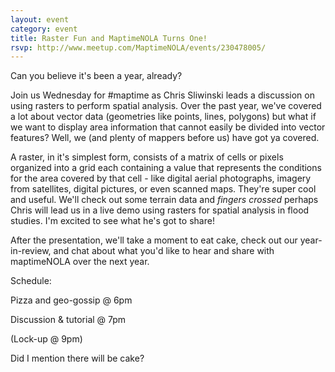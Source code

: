 ```yaml
---
layout: event
category: event
title: Raster Fun and MaptimeNOLA Turns One!
rsvp: http://www.meetup.com/MaptimeNOLA/events/230478005/
---
```

Can you believe it's been a year, already? 

Join us Wednesday for #maptime as Chris Sliwinski leads a discussion on using rasters to perform spatial analysis. Over the past year, we've covered a lot about vector data (geometries like points, lines, polygons) but what if we want to display area information that cannot easily be divided into vector features? Well, we (and plenty of mappers before us) have got ya covered.

A raster, in it's simplest form, consists of a matrix of cells or pixels organized into a grid each containing a value that represents the conditions for the area covered by that cell - like digital aerial photographs, imagery from satellites, digital pictures, or even scanned maps. They're super cool and useful. We'll check out some terrain data and *fingers crossed* perhaps Chris will lead us in a live demo using rasters for spatial analysis in flood studies. I'm excited to see what he's got to share!

After the presentation, we'll take a moment to eat cake, check out our year-in-review, and chat about what you'd like to hear and share with maptimeNOLA over the next year. 

Schedule:  

Pizza and geo-gossip @ 6pm  

Discussion & tutorial @ 7pm  

(Lock-up @ 9pm)

Did I mention there will be cake? 
